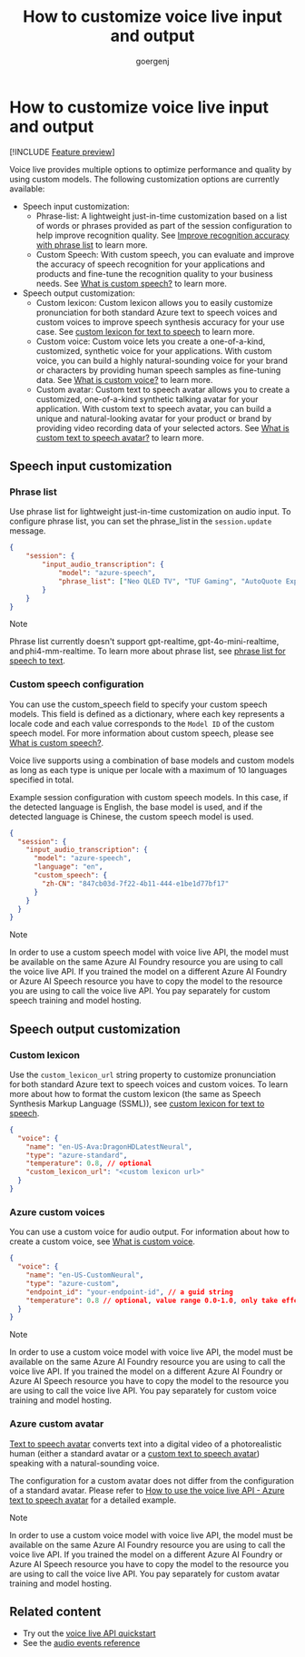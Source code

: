 ﻿---
title: How to customize voice live input and output
titleSuffix: Azure AI services
description: Learn how to use the voice live API with customized models.
manager: nitinme
author: goergenj
ms.author: jagoerge
ms.service: azure-ai-speech
ms.topic: how-to
ms.date: 9/16/2025
ms.custom: custom speech, custom voice, custom avatar, fine-tuning
# Customer intent: As a developer, I want to learn how to use custom models with the voice live API for real-time voice agents.
---

# How to customize voice live input and output

[!INCLUDE [Feature preview](./includes/previews/preview-generic.md)]

Voice live provides multiple options to optimize performance and quality by using custom models. The following customization options are currently available:

- Speech input customization:
    - Phrase-list: A lightweight just-in-time customization based on a list of words or phrases provided as part of the session configuration to help improve recognition quality. See [Improve recognition accuracy with phrase list](./improve-accuracy-phrase-list) to learn more.
    - Custom Speech: With custom speech, you can evaluate and improve the accuracy of speech recognition for your applications and products and fine-tune the recognition quality to your business needs. See [What is custom speech?](./custom-speech-overview) to learn more.
- Speech output customization:
    - Custom lexicon: Custom lexicon allows you to easily customize pronunciation for both standard Azure text to speech voices and custom voices to improve speech synthesis accuracy for your use case. See [custom lexicon for text to speech](./speech-synthesis-markup-pronunciation.md#custom-lexicon) to learn more.
    - Custom voice: Custom voice lets you create a one-of-a-kind, customized, synthetic voice for your applications. With custom voice, you can build a highly natural-sounding voice for your brand or characters by providing human speech samples as fine-tuning data. See [What is custom voice?](./custom-neural-voice) to learn more.
    - Custom avatar: Custom text to speech avatar allows you to create a customized, one-of-a-kind synthetic talking avatar for your application. With custom text to speech avatar, you can build a unique and natural-looking avatar for your product or brand by providing video recording data of your selected actors. See [What is custom text to speech avatar?](./text-to-speech-avatar/what-is-custom-text-to-speech-avatar) to learn more.

## Speech input customization

### Phrase list

Use phrase list for lightweight just-in-time customization on audio input. To configure phrase list, you can set the phrase_list in the `session.update` message.

```json
{
    "session": {
        "input_audio_transcription": {
            "model": "azure-speech",
            "phrase_list": ["Neo QLED TV", "TUF Gaming", "AutoQuote Explorer"]
        }
    }
}
```

> [!NOTE]
> Phrase list currently doesn't support gpt-realtime, gpt-4o-mini-realtime, and phi4-mm-realtime. To learn more about phrase list, see [phrase list for speech to text](./improve-accuracy-phrase-list.md).

### Custom speech configuration

You can use the custom_speech field to specify your custom speech models. This field is defined as a dictionary, where each key represents a locale code and each value corresponds to the `Model ID` of the custom speech model. For more information about custom speech, please see [What is custom speech?](./custom-speech-overview).

Voice live supports using a combination of base models and custom models as long as each type is unique per locale with a maximum of 10 languages specified in total.

Example session configuration with custom speech models. In this case, if the detected language is English, the base model is used, and if the detected language is Chinese, the custom speech model is used.

```json
{
  "session": {
    "input_audio_transcription": {
      "model": "azure-speech",
      "language": "en",
      "custom_speech": {
        "zh-CN": "847cb03d-7f22-4b11-444-e1be1d77bf17"
      }
    }
  }
}
```

> [!NOTE]
> In order to use a custom speech model with voice live API, the model must be available on the same Azure AI Foundry resource you are using to call the voice live API. If you trained the model on a different Azure AI Foundry or Azure AI Speech resource you have to copy the model to the resource you are using to call the voice live API.
> You pay separately for custom speech training and model hosting. 

## Speech output customization

### Custom lexicon

Use the `custom_lexicon_url` string property to customize pronunciation for both standard Azure text to speech voices and custom voices. To learn more about how to format the custom lexicon (the same as Speech Synthesis Markup Language (SSML)), see [custom lexicon for text to speech](./speech-synthesis-markup-pronunciation.md#custom-lexicon).

```json
{
  "voice": {
    "name": "en-US-Ava:DragonHDLatestNeural",
    "type": "azure-standard",
    "temperature": 0.8, // optional
    "custom_lexicon_url": "<custom lexicon url>"
  }
}
```

### Azure custom voices

You can use a custom voice for audio output. For information about how to create a custom voice, see [What is custom voice](./custom-neural-voice.md).

```json
{
  "voice": {
    "name": "en-US-CustomNeural",
    "type": "azure-custom",
    "endpoint_id": "your-endpoint-id", // a guid string
    "temperature": 0.8 // optional, value range 0.0-1.0, only take effect when using HD voices
  }
}
```

> [!NOTE]
> In order to use a custom voice model with voice live API, the model must be available on the same Azure AI Foundry resource you are using to call the voice live API. If you trained the model on a different Azure AI Foundry or Azure AI Speech resource you have to copy the model to the resource you are using to call the voice live API.
> You pay separately for custom voice training and model hosting. 

### Azure custom avatar

[Text to speech avatar](./text-to-speech-avatar/what-is-text-to-speech-avatar.md) converts text into a digital video of a photorealistic human (either a standard avatar or a [custom text to speech avatar](./text-to-speech-avatar/what-is-custom-text-to-speech-avatar.md)) speaking with a natural-sounding voice.

The configuration for a custom avatar does not differ from the configuration of a standard avatar. Please refer to [How to use the voice live API - Azure text to speech avatar](./voice-live-how-to#azure-text-to-speech-avatar) for a detailed example.

> [!NOTE]
> In order to use a custom voice model with voice live API, the model must be available on the same Azure AI Foundry resource you are using to call the voice live API. If you trained the model on a different Azure AI Foundry or Azure AI Speech resource you have to copy the model to the resource you are using to call the voice live API.
> You pay separately for custom avatar training and model hosting. 


## Related content

- Try out the [voice live API quickstart](./voice-live-quickstart.md)
- See the [audio events reference](/azure/ai-foundry/openai/realtime-audio-reference?context=/azure/ai-services/speech-service/context/context)
